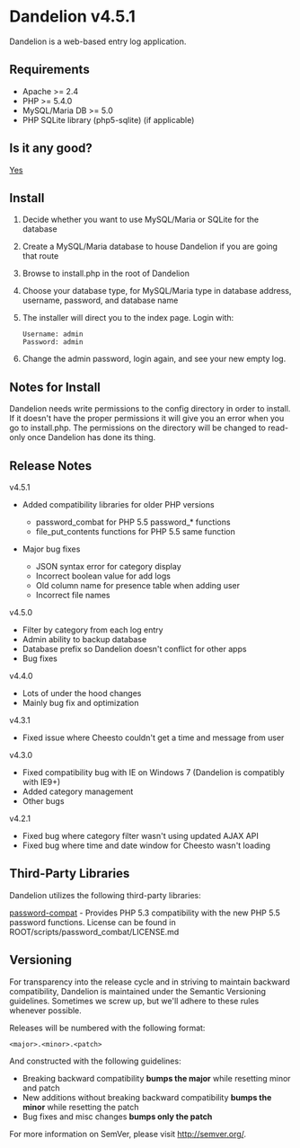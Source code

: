 Dandelion v4.5.1
================

Dandelion is a web-based entry log application.

Requirements
------------

* Apache >= 2.4
* PHP >= 5.4.0
* MySQL/Maria DB >= 5.0
* PHP SQLite library (php5-sqlite) (if applicable)

Is it any good?
---------------

[Yes](https://news.ycombinator.com/item?id=3067434)

Install
-------

1. Decide whether you want to use MySQL/Maria or SQLite for the database
2. Create a MySQL/Maria database to house Dandelion if you are going that route
3. Browse to install.php in the root of Dandelion
4. Choose your database type, for MySQL/Maria type in database address, username, password, and database name
5. The installer will direct you to the index page. Login with:

   ```
   Username: admin
   Password: admin
   ```

6. Change the admin password, login again, and see your new empty log.

Notes for Install
-----------------

Dandelion needs write permissions to the config directory in order to install. If it doesn't have the proper permissions it will give you an error when you go to install.php. The permissions on the directory will be changed to read-only once Dandelion has done its thing.

Release Notes
-------------

v4.5.1

- Added compatibility libraries for older PHP versions
	- password_combat for PHP 5.5 password_* functions
	- file_put_contents functions for PHP 5.5 same function
	
- Major bug fixes
	- JSON syntax error for category display
	- Incorrect boolean value for add logs
	- Old column name for presence table when adding user
	- Incorrect file names

v4.5.0

- Filter by category from each log entry
- Admin ability to backup database
- Database prefix so Dandelion doesn't conflict for other apps
- Bug fixes

v4.4.0

- Lots of under the hood changes
- Mainly bug fix and optimization

v4.3.1

- Fixed issue where Cheesto couldn't get a time and message from user

v4.3.0

- Fixed compatibility bug with IE on Windows 7 (Dandelion is compatibly with IE9+)
- Added category management
- Other bugs

v4.2.1

- Fixed bug where category filter wasn't using updated AJAX API
- Fixed bug where time and date window for Cheesto wasn't loading

Third-Party Libraries
---------------------

Dandelion utilizes the following third-party libraries:

[password-compat](https://github.com/ircmaxell/password_compat) - Provides PHP 5.3 compatibility with the new PHP 5.5 password functions. License can be found in ROOT/scripts/password_combat/LICENSE.md

Versioning
----------

For transparency into the release cycle and in striving to maintain backward compatibility, Dandelion is maintained under the Semantic Versioning guidelines. Sometimes we screw up, but we'll adhere to these rules whenever possible.

Releases will be numbered with the following format:

`<major>.<minor>.<patch>`

And constructed with the following guidelines:

- Breaking backward compatibility **bumps the major** while resetting minor and patch
- New additions without breaking backward compatibility **bumps the minor** while resetting the patch
- Bug fixes and misc changes **bumps only the patch**

For more information on SemVer, please visit <http://semver.org/>.
